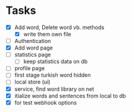 # Tasks

- [X] Add word, Delete word vb. methods
  - [X] write them own file
- [ ] Authentication
- [X] Add word page
- [ ] statistics page
  - [ ] keep statistics data on db
- [ ] profile page
- [ ] first stage turkish word hidden
- [ ] local store (ui)
- [X] service, find word library on net
- [X] itialize words and sentences from local to db
- [X] for test webhook options
